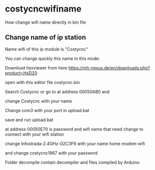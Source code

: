 # costycncwifiname
How change wifi name directly in bin file

Change name of ip station
------------------------
Name wifi of this ip module is "Costycnc"

You can change quickly this name in this mode:

Download hexviewer from here https://mh-nexus.de/en/downloads.php?product=HxD20

open with this editor file costycnc.bin

Search Costycnc or go to at address 00050AB0 and

change Costycnc with your name

Change com3 with your port in upload.bat

save and run upload.bat

at address 00050E70 is password and wifi name that need change to connect with your wifi station

change Infostrada-2.4GHz-02C3F6 with your name home modem wifi

and change costycnc1967 with your password

Folder decompile contain decompiler and files compiled by Arduino
